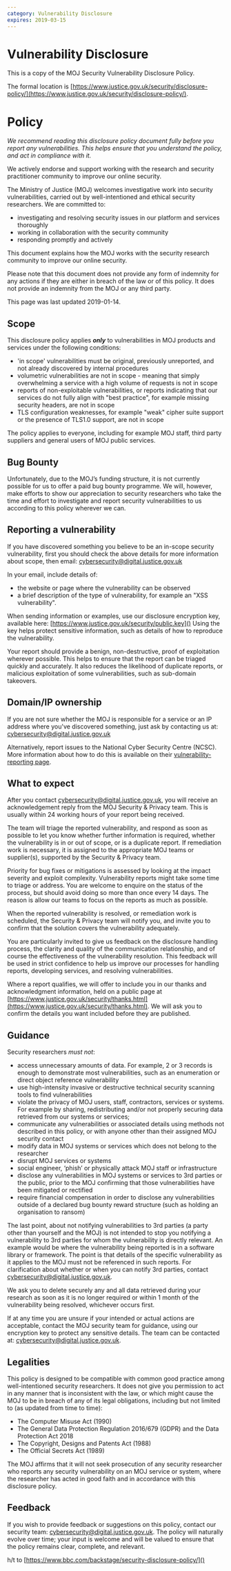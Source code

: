 ```yaml
---
category: Vulnerability Disclosure
expires: 2019-03-15
---
```

# Vulnerability Disclosure

This is a copy of the MOJ Security Vulnerability Disclosure Policy.

The formal location is [https://www.justice.gov.uk/security/disclosure-policy/](https://www.justice.gov.uk/security/disclosure-policy/).

# Policy

_We recommend reading this disclosure policy document fully before you report any vulnerabilities. This helps ensure that you understand the policy, and act in compliance with it._

We actively endorse and support working with the research and security practitioner community to improve our online security.

The Ministry of Justice (MOJ) welcomes investigative work into security vulnerabilities, carried out by well-intentioned and ethical security researchers. We are committed to:

- investigating and resolving security issues in our platform and services thoroughly
- working in collaboration with the security community
- responding promptly and actively

This document explains how the MOJ works with the security research community to improve our online security.

Please note that this document does not provide any form of indemnity for any actions if they are either in breach of the law or of this policy. It does not provide an indemnity from the MOJ or any third party.

This page was last updated 2019-01-14.

## Scope

This disclosure policy applies **_only_** to vulnerabilities in MOJ products and services under the following conditions:

* 'in scope' vulnerabilities must be original, previously unreported, and not already discovered by internal procedures
* volumetric vulnerabilities are not in scope - meaning that simply overwhelming a service with a high volume of requests is not in scope
* reports of non-exploitable vulnerabilities, or reports indicating that our services do not fully align with "best practice", for example missing security headers, are not in scope
* TLS configuration weaknesses, for example "weak" cipher suite support or the presence of TLS1.0 support, are not in scope

The policy applies to everyone, including for example MOJ staff, third party suppliers and general users of MOJ public services.

## Bug Bounty

Unfortunately, due to the MOJ’s funding structure, it is not currently possible for us to offer a paid bug bounty programme. We will, however, make efforts to show our appreciation to security researchers who take the time and effort to investigate and report security vulnerabilities to us according to this policy wherever we can.

## Reporting a vulnerability

If you have discovered something you believe to be an in-scope security vulnerability, first you should check the above details for more information about scope, then email:
[cybersecurity@digital.justice.gov.uk](mailto:cybersecurity@digital.justice.gov.uk)

In your email, include details of:

* the website or page where the vulnerability can be observed
* a brief description of the type of vulnerability, for example an "XSS vulnerability".

When sending information or examples, use our disclosure encryption key, available here:
[https://www.justice.gov.uk/security/public.key]()
Using the key helps protect sensitive information, such as details of how to reproduce the vulnerability.

Your report should provide a benign, non-destructive, proof of exploitation wherever possible. This helps to ensure that the report can be triaged quickly and accurately. It also reduces the likelihood of duplicate reports, or malicious exploitation of some vulnerabilities, such as sub-domain takeovers. 

## Domain/IP ownership

If you are not sure whether the MOJ is responsible for a service or an IP address where you've discovered something, just ask by contacting us at:
[cybersecurity@digital.justice.gov.uk](mailto:cybersecurity@digital.justice.gov.uk)

Alternatively, report issues to the National Cyber Security Centre (NCSC). More information about how to do this is available on their [vulnerability-reporting page](https://www.ncsc.gov.uk/vulnerability-reporting).

## What to expect

After you contact [cybersecurity@digital.justice.gov.uk](mailto:cybersecurity@digital.justice.gov.uk), you will receive an acknowledgement reply from the MOJ Security & Privacy team. This is usually within 24 working hours of your report being received.

The team will triage the reported vulnerability, and respond as soon as possible to let you know whether further information is required, whether the vulnerability is in or out of scope, or is a duplicate report. If remediation work is necessary, it is assigned to the appropriate MOJ teams or supplier(s), supported by the Security & Privacy team.

Priority for bug fixes or mitigations is assessed by looking at the impact severity and exploit  complexity. Vulnerability reports might take some time to triage or address. You are welcome to enquire on the status of the process, but should avoid doing so more than once every 14 days. The reason is allow our teams to focus on the reports as much as possible.

When the reported vulnerability is resolved, or remediation work is scheduled, the Security & Privacy team will notify you, and invite you to confirm that the solution covers the vulnerability adequately.

You are particularly invited to give us feedback on the disclosure handling process, the clarity and quality of the communication relationship, and of course the effectiveness of the vulnerability resolution. This feedback will be used in strict confidence to help us improve our processes for handling reports, developing services, and resolving vulnerabilities.

Where a report qualifies, we will offer to include you in our thanks and acknowledgment information, held on a public page at [https://www.justice.gov.uk/security/thanks.html](https://www.justice.gov.uk/security/thanks.html). We will ask you to confirm the details you want included before they are published.

## Guidance

Security researchers *must not*:

* access unnecessary amounts of data. For example, 2 or 3 records is enough to demonstrate most vulnerabilities, such as an enumeration or direct object reference vulnerability
* use high-intensity invasive or destructive technical security scanning tools to find vulnerabilities
* violate the privacy of MOJ users, staff, contractors, services or systems. For example by sharing, redistributing and/or not properly securing data retrieved from our systems or services;
* communicate any vulnerabilities or associated details using methods not described in this policy, or with anyone other than their assigned MOJ security contact
* modify data in MOJ systems or services which does not belong to the researcher
* disrupt MOJ services or systems
* social engineer, ‘phish’ or physically attack MOJ staff or infrastructure
* disclose any vulnerabilities in MOJ systems or services to 3rd parties or the public, prior to the MOJ confirming that those vulnerabilities have been mitigated or rectified
* require financial compensation in order to disclose any vulnerabilities outside of a declared bug bounty reward structure (such as holding an organisation to ransom)

The last point, about not notifying vulnerabilities to 3rd parties (a party other than yourself and the MOJ) is not intended to stop you notifying a vulnerability to 3rd parties for whom the vulnerability is directly relevant. An example would be where the vulnerability being reported is in a software library or framework. The point is that details of the specific vulnerability as it applies to the MOJ must not be referenced in such reports. For clarification about whether or when you can notify 3rd parties, contact [cybersecurity@digital.justice.gov.uk](mailto:cybersecurity@digital.justice.gov.uk).

We ask you to delete securely any and all data retrieved during your research as soon as it is no longer required or within 1 month of the vulnerability being resolved, whichever occurs first.

If at any time you are unsure if your intended or actual actions are acceptable, contact the MOJ security team for guidance, using our encryption key to protect any sensitive details. The team can be contacted at: [cybersecurity@digital.justice.gov.uk](mailto:cybersecurity@digital.justice.gov.uk).

## Legalities

This policy is designed to be compatible with common good practice among well-intentioned security researchers. It does not give you permission to act in any manner that is inconsistent with the law, or which might cause the MOJ to be in breach of any of its legal obligations, including but not limited to (as updated from time to time):
* The Computer Misuse Act (1990)
* The General Data Protection Regulation 2016/679 (GDPR) and the Data Protection Act 2018
* The Copyright, Designs and Patents Act (1988)
* The Official Secrets Act (1989)

The MOJ affirms that it will not seek prosecution of any security researcher who reports any security vulnerability on an MOJ service or system, where the researcher has acted in good faith and in accordance with this disclosure policy.

## Feedback

If you wish to provide feedback or suggestions on this policy, contact our security team: [cybersecurity@digital.justice.gov.uk](mailto:cybersecurity@digital.justice.gov.uk). The policy will naturally evolve over time; your input is welcome and will be valued to ensure that the policy remains clear, complete, and relevant.

h/t to [https://www.bbc.com/backstage/security-disclosure-policy/]()
